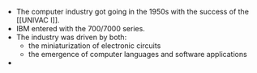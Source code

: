 - The computer industry got going in the 1950s with the success of the [[UNIVAC I]].
- IBM entered with the 700/7000 series.
- The industry was driven by both:
	- the miniaturization of electronic circuits
	- the emergence of computer languages and software applications
-